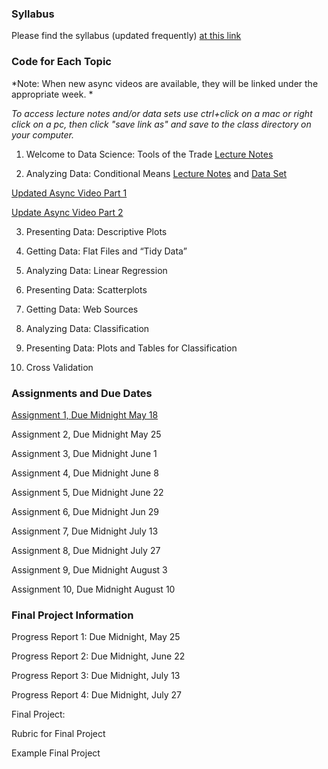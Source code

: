 ### Syllabus

Please find the syllabus (updated frequently) [at this link](https://raw.githack.com/wdoyle42/ll0_8200_summer_21/main/LLO-8200-Syllabus.html)

### Code for Each Topic 

*Note: When new async videos are available, they will be linked under the appropriate week. *

*To access lecture notes and/or data sets use ctrl+click on a mac or right click on a pc, then click "save link as" and save to the class directory on your computer.*

1. Welcome to Data Science: Tools of the Trade [Lecture Notes](https://raw.githack.com/wdoyle42/ll0_8200_summer_21/main/01-intro.Rmd)

2. Analyzing Data: Conditional Means [Lecture Notes]() and [Data Set]()

  [Updated Async Video Part 1](https://youtu.be/NQtvxw9CNCU)
  
  [Update Async Video Part 2](https://youtu.be/K3f-5fb-lL0)

3. Presenting Data: Descriptive Plots

4. Getting Data: Flat Files and “Tidy Data”

5. Analyzing Data: Linear Regression

6. Presenting Data: Scatterplots

7. Getting Data: Web Sources

8. Analyzing Data: Classification

9. Presenting Data: Plots and Tables for Classification

10. Cross Validation

### Assignments and Due Dates

[Assignment 1, Due Midnight May 18](https://raw.githack.com/wdoyle42/ll0_8200_summer_21/main/01-assignment.Rmd)

Assignment 2, Due Midnight May 25

Assignment 3, Due Midnight June 1

Assignment 4, Due Midnight June 8

Assignment 5, Due Midnight June 22

Assignment 6, Due Midnight Jun 29

Assignment 7, Due Midnight July 13

Assignment 8, Due Midnight July 27

Assignment 9, Due Midnight August 3

Assignment 10, Due Midnight August 10

### Final Project Information

Progress Report 1: Due Midnight, May 25

Progress Report 2: Due Midnight, June 22

Progress Report 3: Due Midnight, July 13

Progress Report 4: Due Midnight, July 27

Final Project: 

Rubric for Final Project

Example Final Project



